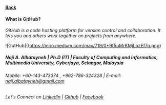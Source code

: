 [**Back**](https://naji-albatayneh.github.io/reading-notes/Reading02a)

#### What is GitHub?

*GitHub is a code hosting platform for version control and collaboration. It lets you and others work together on projects from anywhere.*

![GutHub]((https://miro.medium.com/max/719/0*9f5uMrKMjLbzEf7q.png)


##### Naji A. Albatayneh | Ph.D (IT) | Faculty of Computing and Informatics, Multimedia University, Cyberjaya, Selangor, Malaysia

###### Mobile: +60-143-473374 , +962-786-324328 | E-mail: naji.albatayneh@gmail.com

###### Let's Connect on [LinkedIn](https://www.linkedin.com/in/naji-a-albatayneh/) | [Github](https://github.com/naji-albatayneh) | [Facebook](https://web.facebook.com/naji.albatayneh/)
